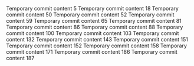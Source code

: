 Temporary commit content 5
Temporary commit content 18
Temporary commit content 50
Temporary commit content 52
Temporary commit content 59
Temporary commit content 65
Temporary commit content 81
Temporary commit content 86
Temporary commit content 88
Temporary commit content 100
Temporary commit content 103
Temporary commit content 132
Temporary commit content 143
Temporary commit content 151
Temporary commit content 152
Temporary commit content 158
Temporary commit content 171
Temporary commit content 186
Temporary commit content 187
